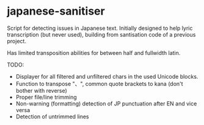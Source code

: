# japanese-sanitiser

Script for detecting issues in Japanese text. Initially designed to help lyric
transcription (but never used), building from santisation code of a previous
project.

Has limited transposition abilities for between half and fullwidth latin.

TODO:
- Displayer for all filtered and unfiltered chars in the used Unicode blocks.
- Function to transpose "、", common quote brackets to kana (don't bother with reverse)
- Proper file/line trimming
- Non-warning (formatting) detection of JP punctuation after EN and vice versa
- Detection of untrimmed lines
